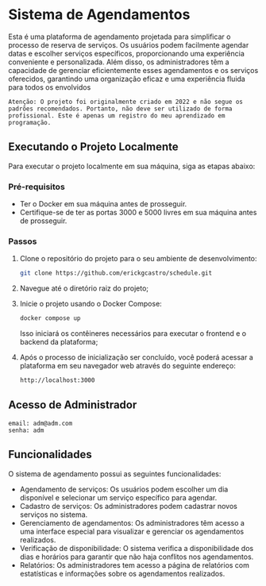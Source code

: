 # Sistema de Agendamentos

Esta é uma plataforma de agendamento projetada para simplificar o processo de reserva de serviços. Os usuários podem facilmente agendar datas e escolher serviços específicos, proporcionando uma experiência conveniente e personalizada. Além disso, os administradores têm a capacidade de gerenciar eficientemente esses agendamentos e os serviços oferecidos, garantindo uma organização eficaz e uma experiência fluida para todos os envolvidos

```
Atenção: O projeto foi originalmente criado em 2022 e não segue os padrões recomendados. Portanto, não deve ser utilizado de forma profissional. Este é apenas um registro do meu aprendizado em programação.
```

## Executando o Projeto Localmente

Para executar o projeto localmente em sua máquina, siga as etapas abaixo:

### Pré-requisitos

- Ter o Docker em sua máquina antes de prosseguir.
- Certifique-se de ter as portas 3000 e 5000 livres em sua máquina antes de prosseguir.

### Passos

1. Clone o repositório do projeto para o seu ambiente de desenvolvimento:

   ```bash
   git clone https://github.com/erickgcastro/schedule.git
   ```

2. Navegue até o diretório raiz do projeto;

3. Inicie o projeto usando o Docker Compose:

   ```bash
   docker compose up
   ```

   Isso iniciará os contêineres necessários para executar o frontend e o backend da plataforma;

4. Após o processo de inicialização ser concluído, você poderá acessar a plataforma em seu navegador web através do seguinte endereço:

   ```bash
   http://localhost:3000
   ```

## Acesso de Administrador

```
email: adm@adm.com
senha: adm
```

## Funcionalidades

O sistema de agendamento possui as seguintes funcionalidades:

- Agendamento de serviços: Os usuários podem escolher um dia disponível e selecionar um serviço específico para agendar.
- Cadastro de serviços: Os administradores podem cadastrar novos serviços no sistema.
- Gerenciamento de agendamentos: Os administradores têm acesso a uma interface especial para visualizar e gerenciar os agendamentos realizados.
- Verificação de disponibilidade: O sistema verifica a disponibilidade dos dias e horários para garantir que não haja conflitos nos agendamentos.
- Relatórios: Os administradores tem acesso a página de relatórios com estatísticas e informações sobre os agendamentos realizados.
